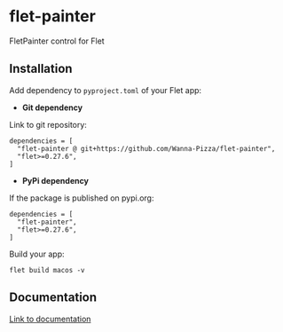 # flet-painter
FletPainter control for Flet

## Installation

Add dependency to `pyproject.toml` of your Flet app:

* **Git dependency**

Link to git repository:

```
dependencies = [
  "flet-painter @ git+https://github.com/Wanna-Pizza/flet-painter",
  "flet>=0.27.6",
]
```

* **PyPi dependency**  

If the package is published on pypi.org:

```
dependencies = [
  "flet-painter",
  "flet>=0.27.6",
]
```

Build your app:
```
flet build macos -v
```

## Documentation

[Link to documentation](https://Wanna-Pizza.github.io/flet-painter/)
